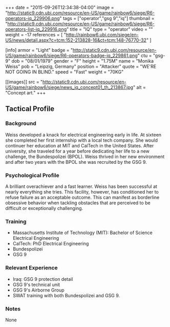 +++
date = "2015-09-26T12:34:38-04:00"
image = "http://static9.cdn.ubi.com/resource/en-US/game/rainbow6/siege/R6-operators-iq_229906.png"
tags = ["operator","gsg 9","iq"]
thumbnail = "http://static9.cdn.ubi.com/resource/en-US/game/rainbow6/siege/R6-operators-list-iq_229916.png"
title = "IQ"
type = "operator"
video = ""
weight = -17
references = [
  "http://rainbow6.ubi.com/siege/en-US/news/detail.aspx?c=tcm:152-213828-16&ct=tcm:148-76770-32"
]

[info]
  armor = "Light"
  badge = "http://static9.cdn.ubi.com/resource/en-US/game/rainbow6/siege/R6-operators-badge-iq_229861.png"
  ctu = "gsg-9"
  dob = "08/01/1979"
  gender = "F"
  height = "1.75M"
  name = "Monika Weiss"
  pob = "Leipzig, Germany"
  position = "Attacker"
  quote = "WE'RE NOT GOING IN BLIND."
  speed = "Fast"
  weight = "70KG"

[[images]]
  src = "http://static9.cdn.ubi.com/resource/en-US/game/rainbow6/siege/news_iq_concept01_th_213867.jpg"
  alt = "Concept art."
+++

## Tactical Profile

### Background

Weiss developed a knack for electrical engineering early in life. At sixteen she completed her first internship with a local tech company. She would continuer her education at MIT and CalTech in the United States. After university, she traveled for a year before dedicating her life to a new challenge, the Bundespolizei (BPOL). Weiss thrived in her new environment and after two years with the BPOL she was recruited by the GSG 9.

### Psychological Profile

A brilliant overachiever and a fast learner. Weiss has been successful at nearly everything she tries. This facility, however, has conditioned her to refuse failure as an acceptable outcome. This can manifest as borderline obsessive behavior when tackling obstacles that are perceived to be difficult or exceptionally challenging.

### Training

* Massachusetts Institute of Technology (MIT): Bachelor of Science Electrical Engineering
* CalTech: PhD Electrical Engineering
* Bundespolizei
* GSG 9

### Relevant Experience

* Iraq: GSG 9 protection detail
* GSG 9's technical unit
* GSG 9's Airborne Group
* SWAT training with both Bundespolizei and GSG 9.

### Notes

None
